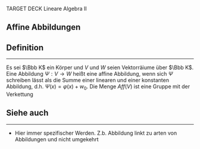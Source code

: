 
TARGET DECK
Lineare Algebra II

Affine Abbildungen
--
## Definition
***
Es sei $\Bbb K$ ein Körper und $V$ und $W$ seien Vektorräiume über $\Bbb K$. Eine Abbildung $\Psi:V\rightarrow W$ heißt eine affine Abbildung, wenn sich $\Psi$ schreiben lässt als die Summe einer linearen und einer konstanten Abbildung, d.h. $\Psi(x)=\varphi(x)+w_0$.
Die Menge $Aff(V)$ ist eine Gruppe mit der Verkettung
## Siehe auch
***
* Hier immer spezifischer Werden. Z.b. Abbildung linkt zu arten von Abbildungen und nicht umgekehrt